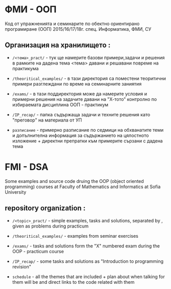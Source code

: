 # ФМИ - ООП

Код от упражненията и семинарите по обектно ориентирано програмиране (ООП) 2015/16/17/18г. спец. Информатика, ФМИ, СУ

                 
## Организация на хранилището :
   * `/<тема>_pract/` - тук ще намерите базови примери,задачи и решения в рамките на дадена тема <тема>
                        давани и решавани повреме на практикума
                      
   * `/theoritical_examples/` - в тази директория са поместени теоритични примери
                                разглеждани по време на семинарните заниятия
                         
   * `/exams/` - в тази поддиректория може да намерите условия и примерни решения на задачите давани
                 на  "Х-тото" контролно по избираемата дисциплина ООП - практикум
                     
   * `/IP_recap/` - папка съдържаща задачи и техните решения като "преговор" на материала от УП
   
   * `разписание` - примерно разписание по седмици на обхванатите теми и допълнителна информация
                   за съдържанието на цялостното изложение + директни препратки към примерите
                   сързани с дадена тема
                            
# FMI - DSA

Some examples and source code druing the OOP (object oriented programming) courses at
Faculty of Mathematics and Informatics at Sofia University
                         
## repository organization :
   * `/<topic>_pract/` - simple examples, tasks and solutions, separated by <topic>,
                         given as problems during practicum 
                     
   * `/theoritical_examples/` - examples from seminar exercises 
                         
   * `/exams/` - tasks and solutions form the "X" numbered exam during the OOP - practicum course
   
   * `/IP_recap/` - some tasks and solutions as "Introduction to programming revision"
                     
  * `schedule` - all the themes that are included + plan about when talking for them will be
                 and direct links to the code related with them
